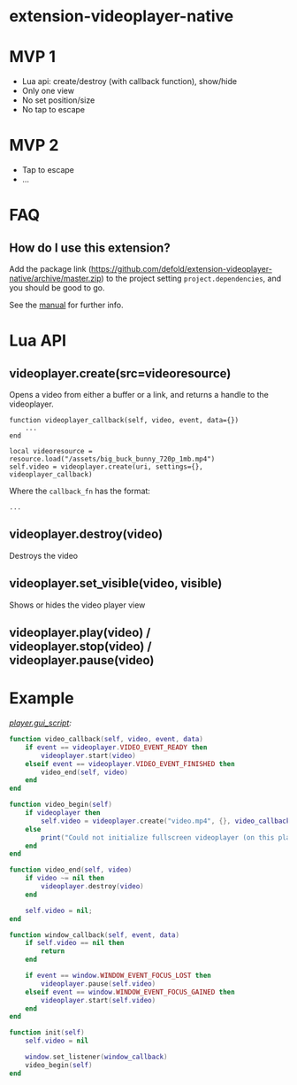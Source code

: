 
# extension-videoplayer-native


# MVP 1

* Lua api: create/destroy (with callback function), show/hide
* Only one view
* No set position/size
* No tap to escape

# MVP 2

* Tap to escape
* ...


# FAQ

## How do I use this extension?

Add the package link (https://github.com/defold/extension-videoplayer-native/archive/master.zip)
to the project setting `project.dependencies`, and you should be good to go.

See the [manual](http://www.defold.com/manuals/libraries/) for further info.


# Lua API

## videoplayer.create(src=videoresource)

Opens a video from either a buffer or a link, and returns a handle to the videoplayer.
    
    function videoplayer_callback(self, video, event, data={})
        ...
    end

    local videoresource = resource.load("/assets/big_buck_bunny_720p_1mb.mp4")
    self.video = videoplayer.create(uri, settings={}, videoplayer_callback)

Where the `callback_fn` has the format:

    ...

## videoplayer.destroy(video)

Destroys the video


## videoplayer.set_visible(video, visible)

Shows or hides the video player view


## videoplayer.play(video) / videoplayer.stop(video) / videoplayer.pause(video)


# Example

*[player.gui_script](main/player.gui_script):*
    
```lua
function video_callback(self, video, event, data)
    if event == videoplayer.VIDEO_EVENT_READY then
        videoplayer.start(video)
    elseif event == videoplayer.VIDEO_EVENT_FINISHED then
        video_end(self, video)
    end
end

function video_begin(self)
    if videoplayer then
        self.video = videoplayer.create("video.mp4", {}, video_callback)
    else
        print("Could not initialize fullscreen videoplayer (on this platform?)")
    end
end

function video_end(self, video)
    if video ~= nil then
        videoplayer.destroy(video)
    end

    self.video = nil;
end

function window_callback(self, event, data)
    if self.video == nil then
        return
    end

    if event == window.WINDOW_EVENT_FOCUS_LOST then
        videoplayer.pause(self.video)
    elseif event == window.WINDOW_EVENT_FOCUS_GAINED then
        videoplayer.start(self.video)
    end
end

function init(self)
    self.video = nil

    window.set_listener(window_callback)
    video_begin(self)
end
```
